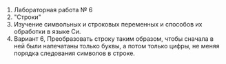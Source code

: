 1) Лабораторная работа № 6
2) "Строки"
3) Изучение символьных и строковых переменных и
способов их обработки в языке Си.
4) Вариант 6, Преобразовать строку таким образом, чтобы сначала в ней
были напечатаны только буквы, а потом только цифры, не
меняя порядка следования символов в строке.
